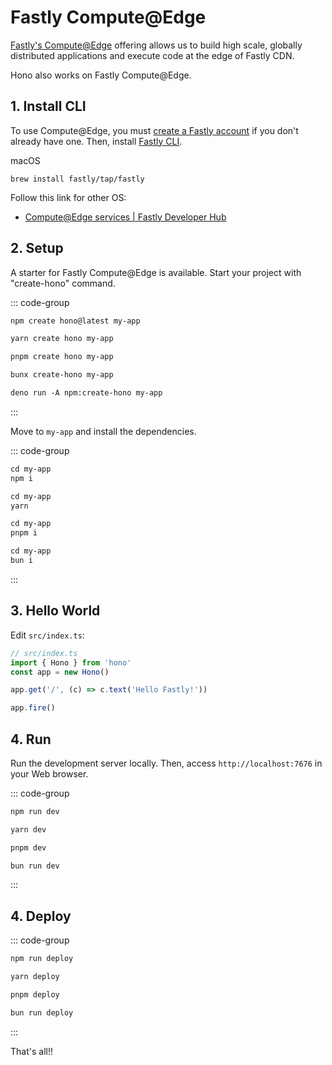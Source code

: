 # Fastly Compute@Edge

[Fastly's Compute@Edge](https://www.fastly.com/products/edge-compute) offering allows us to build high scale, globally distributed applications and execute code at the edge of Fastly CDN.

Hono also works on Fastly Compute@Edge.

## 1. Install CLI

To use Compute@Edge, you must [create a Fastly account](https://www.fastly.com/jp/signup/) if you don't already have one.
Then, install [Fastly CLI](https://github.com/fastly/cli).

macOS

```
brew install fastly/tap/fastly
```

Follow this link for other OS:

- [Compute@Edge services | Fastly Developer Hub](https://developer.fastly.com/learning/compute/#download-and-install-the-fastly-cli)

## 2. Setup

A starter for Fastly Compute@Edge is available.
Start your project with "create-hono" command.

::: code-group

```txt [npm]
npm create hono@latest my-app
```

```txt [yarn]
yarn create hono my-app
```

```txt [pnpm]
pnpm create hono my-app
```

```txt [bun]
bunx create-hono my-app
```

```txt [deno]
deno run -A npm:create-hono my-app
```

:::

Move to `my-app` and install the dependencies.

::: code-group

```txt [npm]
cd my-app
npm i
```

```txt [yarn]
cd my-app
yarn
```

```txt [pnpm]
cd my-app
pnpm i
```

```txt [bun]
cd my-app
bun i
```

:::

## 3. Hello World

Edit `src/index.ts`:

```ts
// src/index.ts
import { Hono } from 'hono'
const app = new Hono()

app.get('/', (c) => c.text('Hello Fastly!'))

app.fire()
```

## 4. Run

Run the development server locally. Then, access `http://localhost:7676` in your Web browser.

::: code-group

```txt [npm]
npm run dev
```

```txt [yarn]
yarn dev
```

```txt [pnpm]
pnpm dev
```

```txt [bun]
bun run dev
```

:::

## 4. Deploy

::: code-group

```txt [npm]
npm run deploy
```

```txt [yarn]
yarn deploy
```

```txt [pnpm]
pnpm deploy
```

```txt [bun]
bun run deploy
```

:::

That's all!!
